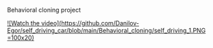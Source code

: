 Behavioral cloning project

[![Watch the video](https://github.com/Danilov-Egor/self_driving_car/blob/main/Behavioral_cloning/self_driving_1.PNG =100x20)](https://youtu.be/hf6iXHCsHmM)
